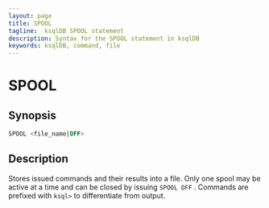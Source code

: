 ```yaml
---
layout: page
title: SPOOL
tagline:  ksqlDB SPOOL statement
description: Syntax for the SPOOL statement in ksqlDB
keywords: ksqlDB, command, file
---
```


<script type="text/javascript">
        window.location = 'https://docs.confluent.io/platform/current/ksqldb/developer-guide/ksqldb-reference/spool.html';
</script>

SPOOL
=====

Synopsis
--------

```sql
SPOOL <file_name|OFF>
```

Description
-----------

Stores issued commands and their results into a file. Only one spool may
be active at a time and can be closed by issuing `SPOOL OFF` . Commands
are prefixed with `ksql>` to differentiate from output.

